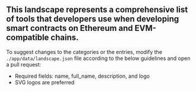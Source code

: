 ## This landscape represents a comprehensive list of tools that developers use when developing smart contracts on Ethereum and EVM-compatible chains.

To suggest changes to the categories or the entries, modify the `./app/data/landscape.json` file according to the below guidelines and open a pull request:

- Required fields: name, full_name, description, and logo
- SVG logos are preferred
